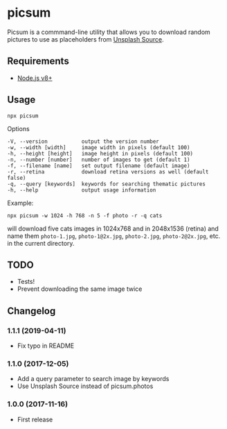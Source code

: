 # picsum

Picsum is a commmand-line utility that allows you to download random pictures to use as
placeholders from [Unsplash Source](https://source.unsplash.com/).

## Requirements

- [Node.js v8+](https://nodejs.org/en/download/)

## Usage

```console
npx picsum
```

Options

```console
-V, --version           output the version number
-w, --width [width]     image width in pixels (default 100)
-h, --height [height]   image height in pixels (default 100)
-n, --number [number]   number of images to get (default 1)
-f, --filename [name]   set output filename (default image)
-r, --retina            download retina versions as well (default false)
-q, --query [keywords]  keywords for searching thematic pictures
-h, --help              output usage information
```

Example:

    npx picsum -w 1024 -h 768 -n 5 -f photo -r -q cats

will download five cats images in 1024x768 and in 2048x1536 (retina) and name them
`photo-1.jpg`, `photo-1@2x.jpg`, `photo-2.jpg`, `photo-2@2x.jpg`, etc. in the current
directory.

## TODO

- Tests!
- Prevent downloading the same image twice

## Changelog

### 1.1.1 (2019-04-11)

- Fix typo in README

### 1.1.0 (2017-12-05)

- Add a query parameter to search image by keywords
- Use Unsplash Source instead of picsum.photos

### 1.0.0 (2017-11-16)

- First release
